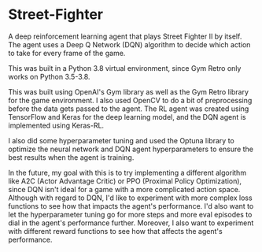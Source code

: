 # Street-Fighter
A deep reinforcement learning agent that plays Street Fighter II by itself. The agent uses a Deep Q Network (DQN) algorithm to decide which action to take for every frame of the game.

This was built in a Python 3.8 virtual environment, since Gym Retro only works on Python 3.5-3.8.

This was built using OpenAI's Gym library as well as the Gym Retro library for the game environment.
I also used OpenCV to do a bit of preprocessing before the data gets passed to the agent.
The RL agent was created using TensorFlow and Keras for the deep learning model, and the DQN agent is implemented using Keras-RL.

I also did some hyperparameter tuning and used the Optuna library to optimize the neural network and DQN agent hyperparameters to ensure the best results when the agent is training.

In the future, my goal with this is to try implementing a different algorithm like A2C (Actor Advantage Critic) or PPO (Proximal Policy Optimization), since DQN isn't ideal for a game with a more complicated action space. Although with regard to DQN, I'd like to experiment with more complex loss functions to see how that impacts the agent's performance. I'd also want to let the hyperparameter tuning go for more steps and more eval episodes to dial in the agent's performance further. Moreover, I also want to experiment with different reward functions to see how that affects the agent's performance.
